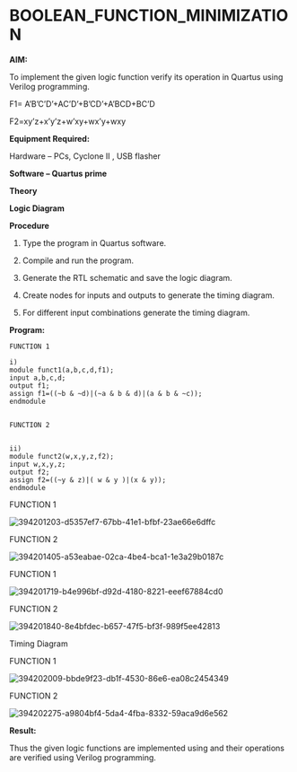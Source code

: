 # BOOLEAN_FUNCTION_MINIMIZATION

**AIM:**

To implement the given logic function verify its operation in Quartus using Verilog programming.

F1= A’B’C’D’+AC’D’+B’CD’+A’BCD+BC’D 

F2=xy’z+x’y’z+w’xy+wx’y+wxy

**Equipment Required:**

Hardware – PCs, Cyclone II , USB flasher

**Software – Quartus prime**

**Theory**

**Logic Diagram**

**Procedure**

1.	Type the program in Quartus software.

2.	Compile and run the program.

3.	Generate the RTL schematic and save the logic diagram.

4.	Create nodes for inputs and outputs to generate the timing diagram.

5.	For different input combinations generate the timing diagram.


**Program:**
```
FUNCTION 1

i)
module funct1(a,b,c,d,f1);
input a,b,c,d;
output f1;
assign f1=((~b & ~d)|(~a & b & d)|(a & b & ~c));
endmodule


FUNCTION 2


ii)
module funct2(w,x,y,z,f2);
input w,x,y,z;
output f2;
assign f2=((~y & z)|( w & y )|(x & y));
endmodule
```

FUNCTION 1

![394201203-d5357ef7-67bb-41e1-bfbf-23ae66e6dffc](https://github.com/user-attachments/assets/ac1b84d2-6c2e-4af1-87fe-fd1dc014cabd)

FUNCTION 2

![394201405-a53eabae-02ca-4be4-bca1-1e3a29b0187c](https://github.com/user-attachments/assets/09c6a190-697e-4f95-bce3-d3f035f59052)

FUNCTION 1

![394201719-b4e996bf-d92d-4180-8221-eeef67884cd0](https://github.com/user-attachments/assets/9002235c-f939-41d6-8295-be24da4b2748)

FUNCTION 2

![394201840-8e4bfdec-b657-47f5-bf3f-989f5ee42813](https://github.com/user-attachments/assets/1594f92d-55fe-4484-b8ec-e3234831201d)

Timing Diagram

FUNCTION 1

![394202009-bbde9f23-db1f-4530-86e6-ea08c2454349](https://github.com/user-attachments/assets/93466c94-a85d-47b3-a4e6-78dbaa4d036f)

FUNCTION 2

![394202275-a9804bf4-5da4-4fba-8332-59aca9d6e562](https://github.com/user-attachments/assets/59f9776c-ee4e-4fab-bffe-824cf11c13d5)


**Result:**

Thus the given logic functions are implemented using and their operations are verified using Verilog programming.

